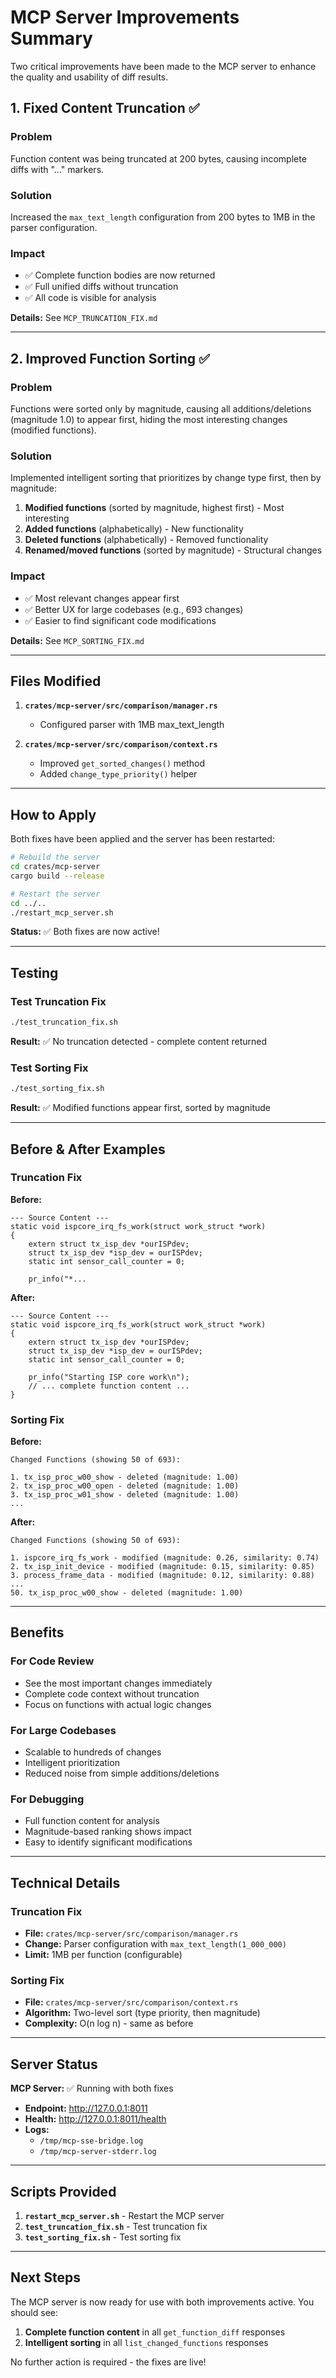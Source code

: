 # MCP Server Improvements Summary

Two critical improvements have been made to the MCP server to enhance the quality and usability of diff results.

## 1. Fixed Content Truncation ✅

### Problem
Function content was being truncated at 200 bytes, causing incomplete diffs with "..." markers.

### Solution
Increased the `max_text_length` configuration from 200 bytes to 1MB in the parser configuration.

### Impact
- ✅ Complete function bodies are now returned
- ✅ Full unified diffs without truncation
- ✅ All code is visible for analysis

**Details:** See `MCP_TRUNCATION_FIX.md`

---

## 2. Improved Function Sorting ✅

### Problem
Functions were sorted only by magnitude, causing all additions/deletions (magnitude 1.0) to appear first, hiding the most interesting changes (modified functions).

### Solution
Implemented intelligent sorting that prioritizes by change type first, then by magnitude:

1. **Modified functions** (sorted by magnitude, highest first) - Most interesting
2. **Added functions** (alphabetically) - New functionality
3. **Deleted functions** (alphabetically) - Removed functionality
4. **Renamed/moved functions** (sorted by magnitude) - Structural changes

### Impact
- ✅ Most relevant changes appear first
- ✅ Better UX for large codebases (e.g., 693 changes)
- ✅ Easier to find significant code modifications

**Details:** See `MCP_SORTING_FIX.md`

---

## Files Modified

1. **`crates/mcp-server/src/comparison/manager.rs`**
   - Configured parser with 1MB max_text_length
   
2. **`crates/mcp-server/src/comparison/context.rs`**
   - Improved `get_sorted_changes()` method
   - Added `change_type_priority()` helper

---

## How to Apply

Both fixes have been applied and the server has been restarted:

```bash
# Rebuild the server
cd crates/mcp-server
cargo build --release

# Restart the server
cd ../..
./restart_mcp_server.sh
```

**Status:** ✅ Both fixes are now active!

---

## Testing

### Test Truncation Fix
```bash
./test_truncation_fix.sh
```
**Result:** ✅ No truncation detected - complete content returned

### Test Sorting Fix
```bash
./test_sorting_fix.sh
```
**Result:** ✅ Modified functions appear first, sorted by magnitude

---

## Before & After Examples

### Truncation Fix

**Before:**
```
--- Source Content ---
static void ispcore_irq_fs_work(struct work_struct *work)
{
    extern struct tx_isp_dev *ourISPdev;
    struct tx_isp_dev *isp_dev = ourISPdev;
    static int sensor_call_counter = 0;

    pr_info("*...
```

**After:**
```
--- Source Content ---
static void ispcore_irq_fs_work(struct work_struct *work)
{
    extern struct tx_isp_dev *ourISPdev;
    struct tx_isp_dev *isp_dev = ourISPdev;
    static int sensor_call_counter = 0;

    pr_info("Starting ISP core work\n");
    // ... complete function content ...
}
```

### Sorting Fix

**Before:**
```
Changed Functions (showing 50 of 693):

1. tx_isp_proc_w00_show - deleted (magnitude: 1.00)
2. tx_isp_proc_w00_open - deleted (magnitude: 1.00)
3. tx_isp_proc_w01_show - deleted (magnitude: 1.00)
...
```

**After:**
```
Changed Functions (showing 50 of 693):

1. ispcore_irq_fs_work - modified (magnitude: 0.26, similarity: 0.74)
2. tx_isp_init_device - modified (magnitude: 0.15, similarity: 0.85)
3. process_frame_data - modified (magnitude: 0.12, similarity: 0.88)
...
50. tx_isp_proc_w00_show - deleted (magnitude: 1.00)
```

---

## Benefits

### For Code Review
- See the most important changes immediately
- Complete code context without truncation
- Focus on functions with actual logic changes

### For Large Codebases
- Scalable to hundreds of changes
- Intelligent prioritization
- Reduced noise from simple additions/deletions

### For Debugging
- Full function content for analysis
- Magnitude-based ranking shows impact
- Easy to identify significant modifications

---

## Technical Details

### Truncation Fix
- **File:** `crates/mcp-server/src/comparison/manager.rs`
- **Change:** Parser configuration with `max_text_length(1_000_000)`
- **Limit:** 1MB per function (configurable)

### Sorting Fix
- **File:** `crates/mcp-server/src/comparison/context.rs`
- **Algorithm:** Two-level sort (type priority, then magnitude)
- **Complexity:** O(n log n) - same as before

---

## Server Status

**MCP Server:** ✅ Running with both fixes
- **Endpoint:** http://127.0.0.1:8011
- **Health:** http://127.0.0.1:8011/health
- **Logs:** 
  - `/tmp/mcp-sse-bridge.log`
  - `/tmp/mcp-server-stderr.log`

---

## Scripts Provided

1. **`restart_mcp_server.sh`** - Restart the MCP server
2. **`test_truncation_fix.sh`** - Test truncation fix
3. **`test_sorting_fix.sh`** - Test sorting fix

---

## Next Steps

The MCP server is now ready for use with both improvements active. You should see:

1. **Complete function content** in all `get_function_diff` responses
2. **Intelligent sorting** in all `list_changed_functions` responses

No further action is required - the fixes are live!

